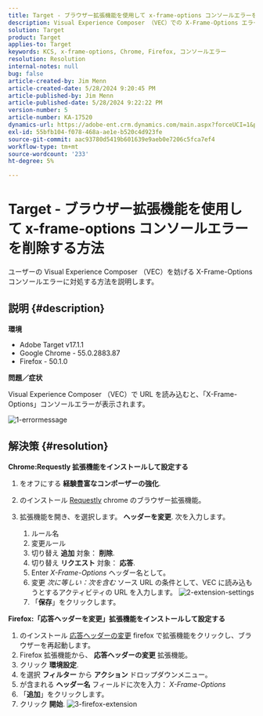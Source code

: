 ```yaml
---
title: Target - ブラウザー拡張機能を使用して x-frame-options コンソールエラーを削除する方法
description: Visual Experience Composer （VEC）での X-Frame-Options エラーを解決し、シームレスなコンテンツ統合のためのスムーズな URL 読み込みを確保する方法を説明します。
solution: Target
product: Target
applies-to: Target
keywords: KCS, x-frame-options, Chrome, Firefox, コンソールエラー
resolution: Resolution
internal-notes: null
bug: false
article-created-by: Jim Menn
article-created-date: 5/28/2024 9:20:45 PM
article-published-by: Jim Menn
article-published-date: 5/28/2024 9:22:22 PM
version-number: 5
article-number: KA-17520
dynamics-url: https://adobe-ent.crm.dynamics.com/main.aspx?forceUCI=1&pagetype=entityrecord&etn=knowledgearticle&id=8ff37e24-381d-ef11-840b-6045bd006268
exl-id: 55bfb104-f078-468a-ae1e-b520c4d923fe
source-git-commit: aac93780d5419b601639e9aeb0e7206c5fca7ef4
workflow-type: tm+mt
source-wordcount: '233'
ht-degree: 5%

---
```


# Target - ブラウザー拡張機能を使用して x-frame-options コンソールエラーを削除する方法


ユーザーの Visual Experience Composer （VEC）を妨げる X-Frame-Options コンソールエラーに対処する方法を説明します。

## 説明 {#description}


<b>環境</b>

- Adobe Target v17.1.1
- Google Chrome - 55.0.2883.87
- Firefox - 50.1.0


<b>問題／症状</b>

Visual Experience Composer （VEC）で URL を読み込むと、「X-Frame-Options」コンソールエラーが表示されます。

![1-errormessage](https://helpx.adobe.com/content/dam/help/en/target/kb/how-to-use-a-browser-extension-to-remove-x-frame-options-console/jcr%3acontent/main-pars/image/1-errormessage.jpg "1-errormessage")


## 解決策 {#resolution}


<b>Chrome:Requestly 拡張機能をインストールして設定する</b>

1. をオフにする <b>経験豊富なコンポーザーの強化</b>.
2. のインストール [Requestly](https://chrome.google.com/webstore/detail/requestly/mdnleldcmiljblolnjhpnblkcekpdkpa?hl=en) chrome のブラウザー拡張機能。
3. 拡張機能を開き、を選択します。 <b>ヘッダーを変更</b>. 次を入力します。

   1. ルール名
   2. 変更ルール
   3. 切り替え <b>追加</b> 対象： <b>削除</b>.
   4. 切り替え <b>リクエスト</b> 対象： <b>応答</b>.
   5. Enter *X-Frame-Options* ヘッダー名として。
   6. 変更 *次に等しい：次を含む* ソース URL の条件として、VEC に読み込もうとするアクティビティの URL を入力します。
      ![2-extension-settings](https://helpx.adobe.com/content/dam/help/en/target/kb/how-to-use-a-browser-extension-to-remove-x-frame-options-console/jcr%3acontent/main-pars/procedure/proc_par/step_2/step_par/image/2-extension-settings.png "2-extension-settings")
   7. 「<b>保存</b>」をクリックします。


<b>Firefox:「応答ヘッダーを変更」拡張機能をインストールして設定する</b>

1. のインストール [応答ヘッダーの変更](https://modheader.com) firefox で拡張機能をクリックし、ブラウザーを再起動します。
2. Firefox 拡張機能から、 <b>応答ヘッダーの変更</b> 拡張機能。
3. クリック <b>環境設定</b>.
4. を選択 <b>フィルター</b> から <b>アクション</b> ドロップダウンメニュー。
5. が含まれる <b>ヘッダー名</b> フィールドに次を入力： *X-Frame-Options*
6. 「<b>追加</b>」をクリックします。
7. クリック <b>開始</b>.
   ![3-firefox-extension](https://helpx.adobe.com/content/dam/help/en/target/kb/how-to-use-a-browser-extension-to-remove-x-frame-options-console/jcr%3acontent/main-pars/procedure_1532616470/proc_par/step_1817832849/step_par/image/3-firefox-extension.png "3-firefox-extension")
